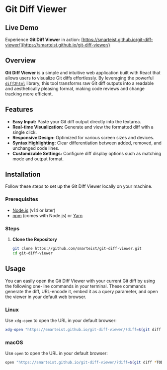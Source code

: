 # Git Diff Viewer

## Live Demo

Experience **Git Diff Viewer** in action: [https://smarteist.github.io/git-diff-viewer/](https://smarteist.github.io/git-diff-viewer/)

## Overview

**Git Diff Viewer** is a simple and intuitive web application built with React that allows users to visualize Git diffs effortlessly. By leveraging the powerful [`diff2html`](https://diff2html.xyz/) library, this tool transforms raw Git diff outputs into a readable and aesthetically pleasing format, making code reviews and change tracking more efficient.

## Features

- **Easy Input:** Paste your Git diff output directly into the textarea.
- **Real-time Visualization:** Generate and view the formatted diff with a single click.
- **Responsive Design:** Optimized for various screen sizes and devices.
- **Syntax Highlighting:** Clear differentiation between added, removed, and unchanged code lines.
- **Customizable Settings:** Configure diff display options such as matching mode and output format.

## Installation

Follow these steps to set up the Git Diff Viewer locally on your machine.

### Prerequisites

- [Node.js](https://nodejs.org/) (v14 or later)
- [npm](https://www.npmjs.com/) (comes with Node.js) or [Yarn](https://yarnpkg.com/)

### Steps

1. **Clone the Repository**

   ```bash
   git clone https://github.com/smarteist/git-diff-viewer.git
   cd git-diff-viewer


## Usage

You can easily open the Git Diff Viewer with your current Git diff by using the following one-line commands in your terminal. These commands generate the diff, URL-encode it, embed it as a query parameter, and open the viewer in your default web browser.

### Linux

Use `xdg-open` to open the URL in your default browser:

```bash
xdg-open "https://smarteist.github.io/git-diff-viewer/?diff=$(git diff *TODO* | perl -MURI::Escape -ne 'chomp; print uri_escape($_),"%0A"')"
```

### macOS

Use `open` to open the URL in your default browser:

```bash
open "https://smarteist.github.io/git-diff-viewer/?diff=$(git diff *TODO* | perl -MURI::Escape -ne 'chomp; print uri_escape($_),"%0A"')"
```

